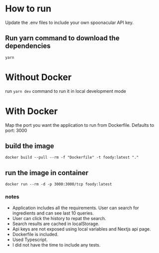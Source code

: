 # How to run

Update the .env files to include your own spoonacular API key.

## Run yarn command to download the dependencies

`yarn`

# Without Docker

run `yarn dev` command to run it in local development mode

# With Docker

Map the port you want the application to run from Dockerfile. Defaults to port: 3000

## build the image

`docker build --pull --rm -f "Dockerfile" -t foody:latest "."`

## run the image in container

`docker run --rm -d -p 3000:3000/tcp foody:latest`

### notes

- Application includes all the requirements. User can search for ingredients and can see last 10 queries.
- User can click the history to repat the search.
- Search results are cached in localStorage.
- Api keys are not exposed using local variables and Nextjs api page.
- Dockerfile is included.
- Used Typescript.
- I did not have the time to include any tests.
